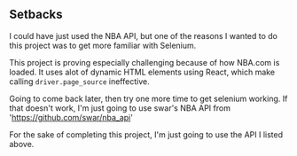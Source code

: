## Setbacks
I could have just used the NBA API, but one of the reasons I wanted to do this 
project was to get more familiar with Selenium. 

This project is proving especially challenging because of how NBA.com is loaded. It uses alot of dynamic HTML elements using React, which make calling `driver.page_source` ineffective.

Going to come back later, then try one more time to get selenium working.
If that doesn't work, I'm just going to use swar's NBA API from
'https://github.com/swar/nba_api'

For the sake of completing this project, I'm just going to use the
API I listed above.